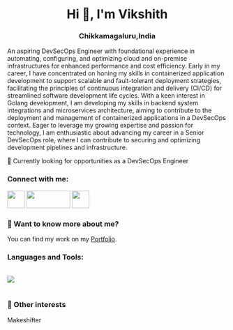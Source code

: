 
<h1 align="center">Hi 👋, I'm Vikshith</h1>
<h3 align="center">Chikkamagaluru,India</h3>
<p>An aspiring DevSecOps Engineer with foundational experience in automating, configuring, and optimizing cloud and on-premise infrastructures for enhanced performance and cost efficiency. Early in my career, I have concentrated on honing my skills in containerized application development to support scalable and fault-tolerant deployment strategies, facilitating the principles of continuous integration and delivery (CI/CD) for streamlined software development life cycles. With a keen interest in Golang development, I am developing my skills in backend system integrations and microservices architecture, aiming to contribute to the deployment and management of containerized applications in a DevSecOps context. Eager to leverage my growing expertise and passion for technology, I am enthusiastic about advancing my career in a Senior DevSecOps role, where I can contribute to securing and optimizing development pipelines and infrastructure.
</p>

<p align="left">🌱 Currently looking for opportunities as a DevSecOps Engineer</p>


<h3>Connect with me:</h3>

<a href="https://www.linkedin.com/in/vikshith"><img src="https://github.com/ashutosh1919/ashutosh1919/blob/master/logos/linkedin.png" width="40"/></a>
<a href="mailto:vikshith.ganesh@vikshith.com"><img src="https://img.shields.io/badge/Gmail-D14836?style=for-the-badge&logo=gmail&logoColor=#4efc03)" width="100" height="40" /></a>
<a href="https://api.whatsapp.com/send?phone=919148484824&text=Hi.%20%F0%9F%98%80"><img src="https://tochat.be/whatsapp-icon-white.png" width="40" /></a>


<h3> 💬 Want to know more about me?</h3>
You can find my work on my <a href="https://vikshith.com/" target="blank">Portfolio</a>.

<h3 align="left">Languages and Tools:</h3>

<p align="center">

[comment]:<img src="https://img.shields.io/badge/HTML5-E34F26?style=for-the-badge&logo=html5&logoColor=white" alt="HTML5"/>
[comment]:<img src="https://img.shields.io/badge/CSS3-1572B6?style=for-the-badge&logo=css3&logoColor=white" alt="CSS3"/>
[comment]:<img src="https://img.shields.io/badge/JavaScript-323330?style=for-the-badge&logo=javascript&logoColor=F7DF1E" alt="JavaScript"/>
[comment]:<img src="https://img.shields.io/badge/React-20232A?style=for-the-badge&logo=react&logoColor=61DAFB" alt="React"/>
[comment]:<img src="https://img.shields.io/badge/Redux-593D88?style=for-the-badge&logo=redux&logoColor=white" alt="Redux"/>
</p>

<br />
 

<div><img src="https://github-readme-stats.vercel.app/api?username=vikshith-hg-c&theme=highcontrast&show_icons=true"/></div>
<br/>

### 👯 Other interests
<p>Makeshifter</p>










